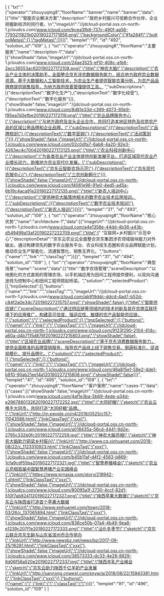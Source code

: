 [
	{
		"txt":"{\"operator\":\"zhouyuqing8\",\"floorName\":\"banner\",\"name\":\"banner\",\"data\":[{\"title\":\"智能农业解决方案\",\"description\":\"政府乡村振兴可信赖合作伙伴，企业把握新经济的同行者。\\n\",\"imageUrl\":\"//jdcloud-portal.oss.cn-north-1.jcloudcs.com/www.jcloud.com/bcea3fb8-737c-490f-aa56-7793211821b020190227171856.png\",\"backgroundColor\":\"#1a284f\",\"buttonMetas\":[],\"tagMetas\":[]}]}",
		"templet":"11",
		"id":"492",
		"solution_id":"109"
	},
	{
		"txt":"{\"operator\":\"zhouyuqing8\",\"floorName\":\"主要服务\",\"name\":\"description-1\",\"data\":[{\"showShade\":false,\"imageUrl\":\"//jdcloud-portal.oss.cn-north-1.jcloudcs.com/www.jcloud.com/24ae3525-ef10-408c-a1b6-2ecc36553ac620190227172108.png\",\"title\":\"神农大脑\",\"description\":\"农业产业主体的决策助手，全面整合京东涉农数据服务能力，结合地方政府农业数据资源，基于大数据和人工智能技术，为农业生产者提供智能农事分析，为农产品品牌商提供销售指导，为地方政府改善管理提供工具。 \",\"subDescriptions\":[{\"descriptionText\":\"数字化生产\"},{\"descriptionText\":\"数字化经营\"},{\"descriptionText\":\"数字化服务\"}]},{\"showShade\":false,\"imageUrl\":\"//jdcloud-portal.oss.cn-north-1.jcloudcs.com/www.jcloud.com/8d81e33d-c399-4073-85b9-f95ea7d3efbe20190227172119.png\",\"title\":\"农业品牌服务中心\",\"description\":\"与地方政府及龙头企业合作，共同打造本地区特色及优势农产品的区域公用品牌和企业品牌。\",\"subDescriptions\":[{\"descriptionText\":\"品牌规划\"},{\"descriptionText\":\"数字营销\"},{\"descriptionText\":\"活动策划\"}]},{\"showShade\":false,\"imageUrl\":\"//jdcloud-portal.oss.cn-north-1.jcloudcs.com/www.jcloud.com/02c0dfa7-6ab8-4a20-92e3-4263ec4c700420190227172125.png\",\"title\":\"农业科技创新中心\",\"description\":\"为各类农业产业主体提供创新发展平台，打造区域现代农业产业增长动力，助推地方农业现代化发展。\",\"subDescriptions\":[{\"descriptionText\":\"京东云智能农场示范\"},{\"descriptionText\":\"京东现代农服中心\"},{\"descriptionText\":\"三农创新孵化\"}]},{\"showShade\":false,\"imageUrl\":\"//jdcloud-portal.oss.cn-north-1.jcloudcs.com/www.jcloud.com/f4061e96-91e0-4ed5-a45a-6b19c4aca91e20190227172135.png\",\"title\":\"新农人培训中心\",\"description\":\"提供神农大脑落地相关的数字农业技术应用培训。\",\"subDescriptions\":[{\"descriptionText\":\"数字农业技术培训\"},{\"descriptionText\":\"新农人培训\"}]}]}",
		"templet":"21",
		"id":"493",
		"solution_id":"109"
	},
	{
		"txt":"{\"operator\":\"zhouyuqing8\",\"floorName\":\"核心优势\",\"name\":\"architecture-1\",\"data\":[{\"imageUrl\":\"//jdcloud-portal.oss.cn-north-1.jcloudcs.com/www.jcloud.com/a4e1358e-44dd-4b36-a43b-d549499a13af20190227222709.png\",\"title\":\" “互联网+乡村振兴”示范中心\",\"descriptionDetail\":\"京东云农业云全面整合京东集团涉农领域版块能力对外输出，通过构建领先的数字农业服务平台、农业科技生态圈和农业品牌赋能计划，推动农业生产智能化、流通智慧化、销售无界化。\",\"buttons\":{\"name\":\"\",\"link\":\"\",\"classTag\":\"\"}}]}",
		"templet":"31",
		"id":"494",
		"solution_id":"109"
	},
	{
		"txt":"{\"operator\":\"zhouyuqing8\",\"floorName\":\"典型场景\",\"name\":\"scene\",\"data\":[{\"title\":\"数字农场管理\",\"sceneDescription\":\"以地图化的方式直观的管理农场，以手机端应用为田间工程师提供便利，以双向沟通途径为控制中心和田间工程师搭起桥梁。\",\"solution\":\"\",\"selectedProduct\":[],\"tmpSelected\":[],\"buttons\":{\"name\":\"\",\"link\":\"\",\"classTag\":\"\"},\"imageUrl\":\"//jdcloud-portal.oss.cn-north-1.jcloudcs.com/www.jcloud.com/ab919ddc-ddcd-4ad7-b52d-c84f2a0e34c720190227215757.png\",\"showShade\":false},{\"title\":\"智能供应链\",\"sceneDescription\":\"通过供应链等领域内的技术创新及其在农商互联环境下的应用推广，构建高可信度、强适应性、敏捷的农产品智能供应链。\",\"solution\":\"\",\"selectedProduct\":[],\"tmpSelected\":[],\"buttons\":{\"name\":\"\",\"link\":\"\",\"classTag\":\"\"},\"imageUrl\":\"//jdcloud-portal.oss.cn-north-1.jcloudcs.com/www.jcloud.com/9123f290-2104-414c-a60a-d4b7115d876f20190227215803.png\",\"showShade\":false},{\"title\":\"区域农业品牌\",\"sceneDescription\":\"基于京东消费数据服务能力，提供全面精准的品牌营销服务，指导农产品线上线下销售交易，倒逼标准化、促进规模化、提升品牌化。\",\"solution\":\"\",\"selectedProduct\":[],\"tmpSelected\":[],\"buttons\":{\"name\":\"\",\"link\":\"\",\"classTag\":\"\"},\"imageUrl\":\"//jdcloud-portal.oss.cn-north-1.jcloudcs.com/www.jcloud.com/46a815e1-58e2-4de1-b910-90ab21ee14a120190227215808.png\",\"showShade\":false}]}",
		"templet":"41",
		"id":"495",
		"solution_id":"109"
	},
	{
		"txt":"{\"operator\":\"zhouyuqing8\",\"floorName\":\"客户案例\",\"name\":\"cases-1\",\"data\":[{\"cases\":[{\"showShade\":false,\"imageUrl\":\"//jdcloud-portal.oss.cn-north-1.jcloudcs.com/www.jcloud.com/4af1e3ba-5b69-4ede-a34d-e2967880132620190227172252.jpg\",\"title\":\"大同好粮\",\"sketch\":\"农业云携手大同市，共同打造“大同好粮”品牌。\",\"linkUrl\":\"http://m.people.cn/n4/2018/0525/c157-11043586.html\",\"linkClassTag\":\"xxx\"},{\"showShade\":false,\"imageUrl\":\"//jdcloud-portal.oss.cn-north-1.jcloudcs.com/www.jcloud.com/a018435a-56cd-4441-9d2e-2795c332b0fc20190227172259.jpg\",\"title\":\"神农大脑亮相\",\"sketch\":\"神农大脑助力铜梁乡村振兴\",\"linkUrl\":\"http://www.cq.xinhuanet.com/2018-08/22/c_1123310923.htm\",\"linkClassTag\":\"xxx\"},{\"showShade\":false,\"imageUrl\":\"//jdcloud-portal.oss.cn-north-1.jcloudcs.com/www.jcloud.com/b45b11af-d4f2-4563-b869-1cfa9cdf55ba20190227172321.jpg\",\"title\":\"智慧养殖峰会\",\"sketch\":\"农业云亮相首届中国智慧养猪产业实践峰会\",\"linkUrl\":\"https://www.prnasia.com/story/218942-1.shtml\",\"linkClassTag\":\"xxx\"},{\"showShade\":false,\"imageUrl\":\"//jdcloud-portal.oss.cn-north-1.jcloudcs.com/www.jcloud.com/80095a1f-2730-4ccf-82d1-510f7ab8241120190227172327.png\",\"title\":\"陕西苹果大数据\",\"sketch\":\"京东云与陕西省打造首个苹果大数据\",\"linkUrl\":\"http://www.xinhuanet.com/itown/2018-03/26/c_137065894.htm\",\"linkClassTag\":\"xxx\"},{\"showShade\":false,\"imageUrl\":\"//jdcloud-portal.oss.cn-north-1.jcloudcs.com/www.jcloud.com/836ce50b-07a4-4b46-9ea8-e1239c207f1e20190227172333.png\",\"title\":\"沾化冬枣节\",\"sketch\":\"京东云联合京东生鲜与山东省滨州市合作举办\",\"linkUrl\":\"http://www.newsbz.net/news/bz/2017-09-25/16281.html\",\"linkClassTag\":\"xxx\"},{\"showShade\":false,\"imageUrl\":\"//jdcloud-portal.oss.cn-north-1.jcloudcs.com/www.jcloud.com/38573333-dc33-4e28-8829-8d06f58a520e20190227172337.jpg\",\"title\":\"陕西羊乳产业峰会\",\"sketch\":\"京东云助力陕西千亿羊奶产业发展\",\"linkUrl\":\"http://sannong.cnwest.com/snyw/a/2018/08/22/15943381.html\",\"linkClassTag\":\"xxx\"}],\"buttons\":{\"name\":\"\",\"link\":\"\",\"classTag\":\"\"}}]}",
		"templet":"91",
		"id":"496",
		"solution_id":"109"
	}
]